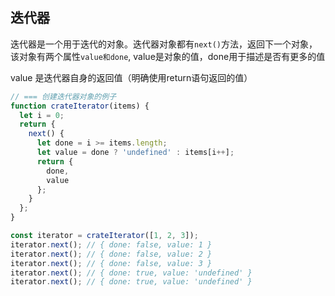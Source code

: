 
## 迭代器
迭代器是一个用于迭代的对象。迭代器对象都有`next()`方法，返回下一个对象，该对象有两个属性`value和done`, value是对象的值，done用于描述是否有更多的值

value 是迭代器自身的返回值（明确使用return语句返回的值）

```js
// === 创建迭代器对象的例子
function crateIterator(items) {
  let i = 0;
  return {
    next() {
      let done = i >= items.length;
      let value = done ? 'undefined' : items[i++];
      return {
        done,
        value
      };
    }
  };
}

const iterator = crateIterator([1, 2, 3]);
iterator.next(); // { done: false, value: 1 }
iterator.next(); // { done: false, value: 2 }
iterator.next(); // { done: false, value: 3 }
iterator.next(); // { done: true, value: 'undefined' }
iterator.next(); // { done: true, value: 'undefined' }
```
